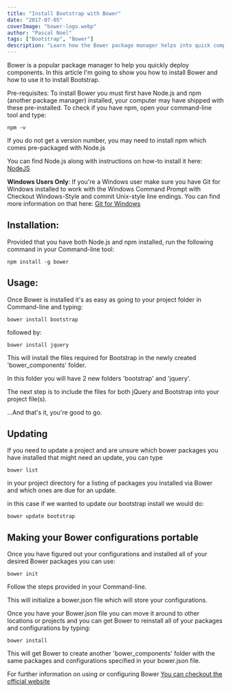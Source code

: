 ```yaml
---
title: "Install Bootstrap with Bower"
date: "2017-07-05"
coverImage: "bower-logo.webp"
author: "Pascal Noel"
tags: ["Bootstrap", "Bower"]
description: "Learn how the Bower package manager helps into quick components  deploy and install Bootstrap using Bower"
---
```


Bower is a popular package manager to help you quickly deploy components. In this article I'm going to show you how to install Bower and how to use it to install Bootstrap.

Pre-requisites: To install Bower you must first have Node.js and npm (another package manager) installed, your computer may have shipped with these pre-installed. To check if you have npm, open your command-line tool and type:

```shell
npm -v
```

If you do not get a version number, you may need to install npm which comes pre-packaged with Node.js

You can find Node.js along with instructions on how-to install it here: [NodeJS](https://nodejs.org/en/)

**Windows Users Only**: If you're a Windows user make sure you have Git for Windows installed to work with the Windows Command Prompt with Checkout Windows-Style and commit Unix-style line endings. You can find more information on that here: [Git for Windows](https://git-for-windows.github.io)

## Installation:

Provided that you have both Node.js and npm installed, run the following command in your Command-line tool:

```shell
npm install -g bower
```

## Usage:

Once Bower is installed it's as easy as going to your project folder in Command-line and typing:

```shell
bower install bootstrap
```

  

followed by:

```shell
bower install jquery
```

  

This will install the files required for Bootstrap in the newly created 'bower\_components' folder.

In this folder you will have 2 new folders 'bootstrap' and 'jquery'.

The next step is to include the files for both jQuery and Bootstrap into your project file(s).

...And that's it, you're good to go.

## Updating

If you need to update a project and are unsure which bower packages you have installed that might need an update, you can type

```shell
bower list
```

in your project directory for a listing of packages you installed via Bower and which ones are due for an update.

in this case if we wanted to update our bootstrap install we would do:

```shell
bower update bootstrap
```

## Making your Bower configurations portable

Once you have figured out your configurations and installed all of your desired Bower packages you can use:

```shell
bower init
```

Follow the steps provided in your Command-line.

This will initialize a bower.json file which will store your configurations.

Once you have your Bower.json file you can move it around to other locations or projects and you can get Bower to reinstall all of your packages and configurations by typing:

```shell
bower install
```

This will get Bower to create another 'bower\_components' folder with the same packages and configurations specified in your bower.json file.

For further information on using or configuring Bower [You can checkout the official website](https://bower.io/)

